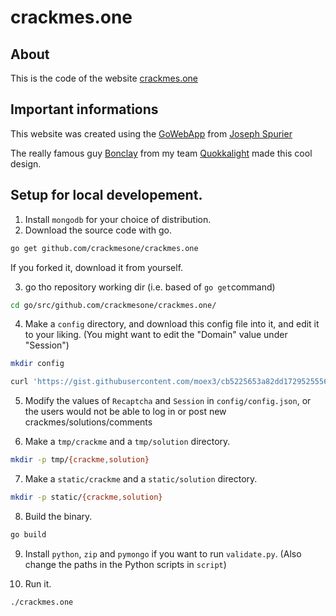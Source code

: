 # crackmes.one
## About
This is the code of the website [crackmes.one](https://crackmes.one)

## Important informations
This website was created using the [GoWebApp](https://github.com/josephspurrier/gowebapp) from [Joseph Spurier](https://github.com/josephspurrier)

The really famous guy [Bonclay](https://twitter.com/mpgn_x64) from my team [Quokkalight](https://quokkalight.ninja) made this cool design.

## Setup for local developement.

1. Install `mongodb` for your choice of distribution.
2. Download the source code with go.

```sh
go get github.com/crackmesone/crackmes.one
```

If you forked it, download it from yourself.

3.  go tho repository working dir (i.e. based of `go get`command)

```sh
cd go/src/github.com/crackmesone/crackmes.one/
```

4. Make a `config` directory, and download this config file into it, and edit it to your liking. (You might want to edit the "Domain" value under "Session")

```sh
mkdir config
```

```sh
curl 'https://gist.githubusercontent.com/moex3/cb5225653a82dd1729525556e9175e92/raw/5fa39c308f09c1a1b44402305486bdc87fe1a61e/config.json' > config/config.json
```

5. Modify the values of `Recaptcha` and `Session` in `config/config.json`, or the users would not be able to log in or post new crackmes/solutions/comments

6. Make a `tmp/crackme` and a `tmp/solution` directory.

```sh
mkdir -p tmp/{crackme,solution}
````

7. Make a `static/crackme` and a `static/solution` directory.

```sh
mkdir -p static/{crackme,solution}
````

8. Build the binary.

```sh
go build
```

9. Install `python`, `zip` and `pymongo` if you want to run `validate.py`. (Also change the paths in the Python scripts in `script`)

10. Run it.

```sh
./crackmes.one
```
